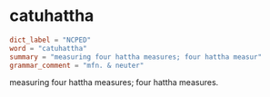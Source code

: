 # catuhattha

``` toml
dict_label = "NCPED"
word = "catuhattha"
summary = "measuring four hattha measures; four hattha measur"
grammar_comment = "mfn. & neuter"
```

measuring four hattha measures; four hattha measures.

